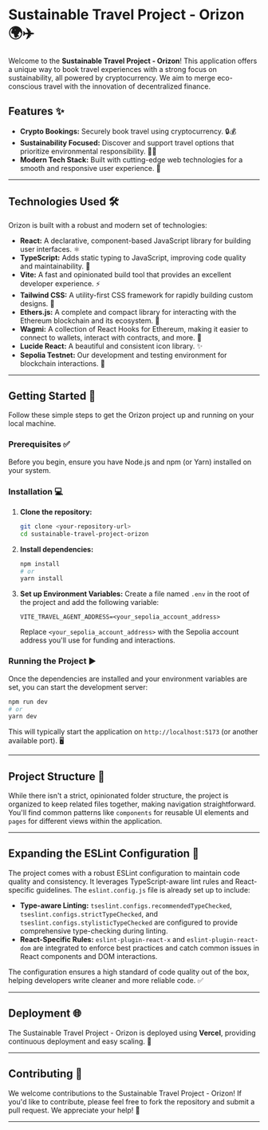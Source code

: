 # Sustainable Travel Project - Orizon 🌍✈️

Welcome to the **Sustainable Travel Project - Orizon**! This application offers a unique way to book travel experiences with a strong focus on sustainability, all powered by cryptocurrency. We aim to merge eco-conscious travel with the innovation of decentralized finance.

## Features ✨

- **Crypto Bookings:** Securely book travel using cryptocurrency. 🔒💰
- **Sustainability Focused:** Discover and support travel options that prioritize environmental responsibility. 🌱💚
- **Modern Tech Stack:** Built with cutting-edge web technologies for a smooth and responsive user experience. 🚀

---

## Technologies Used 🛠️

Orizon is built with a robust and modern set of technologies:

- **React:** A declarative, component-based JavaScript library for building user interfaces. ⚛️
- **TypeScript:** Adds static typing to JavaScript, improving code quality and maintainability. 📝
- **Vite:** A fast and opinionated build tool that provides an excellent developer experience. ⚡
- **Tailwind CSS:** A utility-first CSS framework for rapidly building custom designs. 🎨
- **Ethers.js:** A complete and compact library for interacting with the Ethereum blockchain and its ecosystem. 🔗
- **Wagmi:** A collection of React Hooks for Ethereum, making it easier to connect to wallets, interact with contracts, and more. 🎣
- **Lucide React:** A beautiful and consistent icon library. ✨
- **Sepolia Testnet:** Our development and testing environment for blockchain interactions. 🧪

---

## Getting Started 🚀

Follow these simple steps to get the Orizon project up and running on your local machine.

### Prerequisites ✅

Before you begin, ensure you have Node.js and npm (or Yarn) installed on your system.

### Installation 💻

1.  **Clone the repository:**

    ```bash
    git clone <your-repository-url>
    cd sustainable-travel-project-orizon
    ```

2.  **Install dependencies:**

    ```bash
    npm install
    # or
    yarn install
    ```

3.  **Set up Environment Variables:**
    Create a file named `.env` in the root of the project and add the following variable:

    ```
    VITE_TRAVEL_AGENT_ADDRESS=<your_sepolia_account_address>
    ```

    Replace `<your_sepolia_account_address>` with the Sepolia account address you'll use for funding and interactions.

### Running the Project ▶️

Once the dependencies are installed and your environment variables are set, you can start the development server:

```bash
npm run dev
# or
yarn dev
```

This will typically start the application on `http://localhost:5173` (or another available port). 🖥️

---

## Project Structure 📂

While there isn't a strict, opinionated folder structure, the project is organized to keep related files together, making navigation straightforward. You'll find common patterns like `components` for reusable UI elements and `pages` for different views within the application.

---

## Expanding the ESLint Configuration 📏

The project comes with a robust ESLint configuration to maintain code quality and consistency. It leverages TypeScript-aware lint rules and React-specific guidelines. The `eslint.config.js` file is already set up to include:

- **Type-aware Linting:** `tseslint.configs.recommendedTypeChecked`, `tseslint.configs.strictTypeChecked`, and `tseslint.configs.stylisticTypeChecked` are configured to provide comprehensive type-checking during linting.
- **React-Specific Rules:** `eslint-plugin-react-x` and `eslint-plugin-react-dom` are integrated to enforce best practices and catch common issues in React components and DOM interactions.

The configuration ensures a high standard of code quality out of the box, helping developers write cleaner and more reliable code. ✅

---

## Deployment 🌐

The Sustainable Travel Project - Orizon is deployed using **Vercel**, providing continuous deployment and easy scaling. 🚀

---

## Contributing 🤝

We welcome contributions to the Sustainable Travel Project - Orizon! If you'd like to contribute, please feel free to fork the repository and submit a pull request. We appreciate your help! 🙏

---
